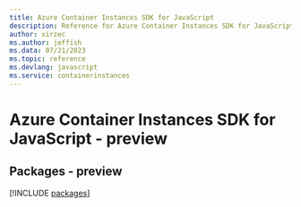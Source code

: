 ```yaml
---
title: Azure Container Instances SDK for JavaScript
description: Reference for Azure Container Instances SDK for JavaScript
author: xirzec
ms.author: jeffish
ms.data: 07/21/2023
ms.topic: reference
ms.devlang: javascript
ms.service: containerinstances
---
```

# Azure Container Instances SDK for JavaScript - preview
## Packages - preview
[!INCLUDE [packages](container-instances-index.md)]